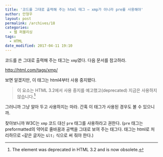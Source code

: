 ```yaml
---
title: '코드를 그대로 출력해 주는 html 태그 – xmp가 아니라 pre를 사용해야'
author: 안형우
layout: post
permalink: /archives/18
categories:
  - 웹 퍼블리싱
tags:
  - HTML
date_modified: 2017-04-11 19:10
---
```

코드를 쓴 그대로 출력해 주는 태그는 `xmp`였다. 다음 문서를 참고하라.

<http://html.com/tags/xmp/>

보면 알겠지만, 이 태그는 html4부터 사용 중지됐다.

> 이 요소는 HTML 3.2에서 사용 중지를 예고했고(deprecated) 지금은 사용하지 않습니다.[^fn1]

[^fn1]: The element was deprecated in HTML 3.2 and is now obsolete.

그러니까 그냥 알아 두고 사용하지는 마라. 간혹 이 태그가 사용된 경우도 볼 수 있으니까.

찾아보니까 W3C는 `xmp` 코드 대신 `pre` 태그를 사용하라고 권한다. (`pre` 태그는 preformatted의 약어로 줄바꿈과 공백을 그대로 보여 주는 태그다. 태그는 html로 처리하므로 `<`같은 글자는 `&lt;` 식으로 써 줘야 한다.)

